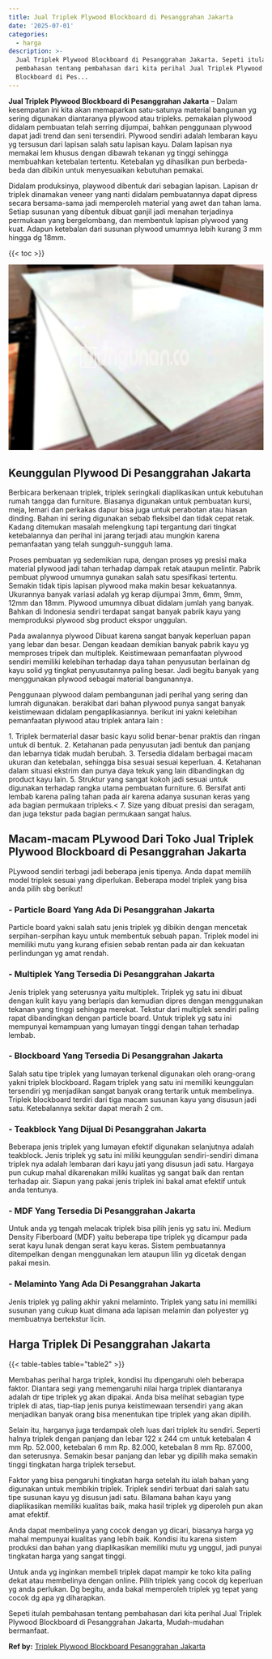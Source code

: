 ```yaml
---
title: Jual Triplek Plywood Blockboard di Pesanggrahan Jakarta
date: '2025-07-01'
categories:
  - harga
description: >-
  Jual Triplek Plywood Blockboard di Pesanggrahan Jakarta. Sepeti itulah
  pembahasan tentang pembahasan dari kita perihal Jual Triplek Plywood
  Blockboard di Pes...
---
```


**Jual Triplek Plywood Blockboard di Pesanggrahan Jakarta** – Dalam kesempatan ini kita akan memaparkan satu-satunya material bangunan yg sering digunakan diantaranya plywood atau tripleks. pemakaian plywood didalam pembuatan telah serring dijumpai, bahkan penggunaan plywood dapat jadi trend dan seni tersendiri. Plywood sendiri adalah lembaran kayu yg tersusun dari lapisan salah satu lapisan kayu. Dalam lapisan nya memakai lem khusus dengan dibawah tekanan yg tinggi sehingga membuahkan ketebalan tertentu. Ketebalan yg dihasilkan pun berbeda-beda dan dibikin untuk menyesuaikan kebutuhan pemakai.

Didalam produksinya, playwood dibentuk dari sebagian lapisan. Lapisan dr triplek dinamakan veneer yang nanti didalam pembuatannya dapat dipress secara bersama-sama jadi memperoleh material yang awet dan tahan lama. Setiap susunan yang dibentuk dibuat ganjil jadi menahan terjadinya permukaan yang bergelombang, dan membentuk lapisan plywood yang kuat. Adapun ketebalan dari susunan plywood umumnya lebih kurang 3 mm hingga dg 18mm.

{{< toc >}}

![Jual Triplek Plywood Blockboard di Pesanggrahan Jakarta](/images/jual-triplek-murah-43.png)

## Keunggulan Plywood Di Pesanggrahan Jakarta

Berbicara berkenaan triplek, triplek seringkali diaplikasikan untuk kebutuhan rumah tangga dan furniture. Biasanya digunakan untuk pembuatan kursi, meja, lemari dan perkakas dapur bisa juga untuk perabotan atau hiasan dinding. Bahan ini sering digunakan sebab fleksibel dan tidak cepat retak. Kadang ditemukan masalah melengkung tapi tergantung dari tingkat ketebalannya dan perihal ini jarang terjadi atau mungkin karena pemanfaatan yang telah sungguh-sungguh lama.

Proses pembuatan yg sedemikian rupa, dengan proses yg presisi maka material plywood jadi tahan terhadap dampak retak ataupun melintir. Pabrik pembuat plywood umumnya gunakan salah satu spesifikasi tertentu. Semakin tidak tipis lapisan plywood maka makin besar kekuatannya. Ukurannya banyak variasi adalah yg kerap dijumpai 3mm, 6mm, 9mm, 12mm dan 18mm. Plywood umumnya dibuat didalam jumlah yang banyak. Bahkan di Indonesia sendiri terdapat sangat banyak pabrik kayu yang memproduksi plywood sbg product ekspor unggulan.

Pada awalannya plywood Dibuat karena sangat banyak keperluan papan yang lebar dan besar. Dengan keadaan demikian banyak pabrik kayu yg memproses tripek dan multiplek. Keistimewaan pemanfaatan plywood sendiri memiliki kelebihan terhadap daya tahan penyusutan berlainan dg kayu solid yg tingkat penyusutannya paling besar. Jadi begitu banyak yang menggunakan plywood sebagai material bangunannya.

Penggunaan plywood dalam pembangunan jadi perihal yang sering dan lumrah digunakan. berakibat dari bahan plywood punya sangat banyak keistimewaan didalam pengaplikasiannya. berikut ini yakni kelebihan pemanfaatan plywood atau triplek antara lain :

1\. Triplek bermaterial dasar basic kayu solid benar-benar praktis dan ringan untuk di bentuk. 2. Ketahanan pada penyusutan jadi bentuk dan panjang dan lebarnya tidak mudah berubah. 3. Tersedia didalam berbagai macam ukuran dan ketebalan, sehingga bisa sesuai sesuai keperluan. 4. Ketahanan dalam situasi ekstrim dan punya daya tekuk yang lain dibandingkan dg product kayu lain. 5. Struktur yang sangat kokoh jadi sesuai untuk digunakan terhadap rangka utama pembuatan furniture. 6. Bersifat anti lembab karena paling tahan pada air karena adanya susunan keras yang ada bagian permukaan tripleks.< 7. Size yang dibuat presisi dan seragam, dan juga tekstur pada bagian permukaan sangat halus.

## Macam-macam PLywood Dari Toko Jual Triplek Plywood Blockboard di Pesanggrahan Jakarta

PLywood sendiri terbagi jadi beberapa jenis tipenya. Anda dapat memilih model triplek sesuai yang diperlukan. Beberapa model triplek yang bisa anda pilih sbg berikut!

### \- Particle Board Yang Ada Di Pesanggrahan Jakarta

Particle board yakni salah satu jenis triplek yg dibikin dengan mencetak serpihan-serpihan kayu untuk membentuk sebuah papan. Triplek model ini memiliki mutu yang kurang efisien sebab rentan pada air dan kekuatan perlindungan yg amat rendah.

### \- Multiplek Yang Tersedia Di Pesanggrahan Jakarta

Jenis triplek yang seterusnya yaitu multiplek. Triplek yg satu ini dibuat dengan kulit kayu yang berlapis dan kemudian dipres dengan menggunakan tekanan yang tinggi sehingga merekat. Tekstur dari multiplek sendiri paling rapat dibandingkan dengan particle board. Untuk triplek yg satu ini mempunyai kemampuan yang lumayan tinggi dengan tahan terhadap lembab.

### \- Blockboard Yang Tersedia Di Pesanggrahan Jakarta

Salah satu tipe triplek yang lumayan terkenal digunakan oleh orang-orang yakni triplek blockboard. Ragam triplek yang satu ini memiliki keunggulan tersendiri yg menjadikan sangat banyak orang tertarik untuk membelinya. Triplek blockboard terdiri dari tiga macam susunan kayu yang disusun jadi satu. Ketebalannya sekitar dapat meraih 2 cm.

### \- Teakblock Yang Dijual Di Pesanggrahan Jakarta

Beberapa jenis triplek yang lumayan efektif digunakan selanjutnya adalah teakblock. Jenis triplek yg satu ini miliki keunggulan sendiri-sendiri dimana triplek nya adalah lembaran dari kayu jati yang disusun jadi satu. Hargaya pun cukup mahal dikarenakan miliki kualitas yg sangat baik dan rentan terhadap air. Siapun yang pakai jenis triplek ini bakal amat efektif untuk anda tentunya.

### \- MDF Yang Tersedia Di Pesanggrahan Jakarta

Untuk anda yg tengah melacak triplek bisa pilih jenis yg satu ini. Medium Density Fiberboard (MDF) yaitu beberapa tipe triplek yg dicampur pada serat kayu lunak dengan serat kayu keras. Sistem pembuatannya ditempelkan dengan menggunakan lem ataupun lilin yg dicetak dengan pakai mesin.

### \- Melaminto Yang Ada Di Pesanggrahan Jakarta

Jenis triplek yg paling akhir yakni melaminto. Triplek yang satu ini memiliki susunan yang cukup kuat dimana ada lapisan melamin dan polyester yg membuatnya bertekstur licin.

## Harga Triplek Di Pesanggrahan Jakarta

{{< table-tables table="table2" >}}

Membahas perihal harga triplek, kondisi itu dipengaruhi oleh beberapa faktor. Diantara segi yang memengaruhi nilai harga triplek diantaranya adalah dr tipe triplek yg akan dipakai. Anda bisa melihat sebagian type triplek di atas, tiap-tiap jenis punya keistimewaan tersendiri yang akan menjadikan banyak orang bisa menentukan tipe triplek yang akan dipilih.

Selain itu, harganya juga terdampak oleh luas dari triplek itu sendiri. Seperti halnya triplek dengan panjang dan lebar 122 x 244 cm untuk ketebalan 4 mm Rp. 52.000, ketebalan 6 mm Rp. 82.000, ketebalan 8 mm Rp. 87.000, dan seterusnya. Semakin besar panjang dan lebar yg dipilih maka semakin tinggi tingkatan harga triplek tersebut.

Faktor yang bisa pengaruhi tingkatan harga setelah itu ialah bahan yang digunakan untuk membikin triplek. Triplek sendiri terbuat dari salah satu tipe susunan kayu yg disusun jadi satu. Bilamana bahan kayu yang diaplikasikan memiliki kualitas baik, maka hasil triplek yg diperoleh pun akan amat efektif.

Anda dapat membelinya yang cocok dengan yg dicari, biasanya harga yg mahal mempunyai kualitas yang lebih baik. Kondisi itu karena sistem produksi dan bahan yang diaplikasikan memiliki mutu yg unggul, jadi punyai tingkatan harga yang sangat tinggi.

Untuk anda yg inginkan membeli triplek dapat mampir ke toko kita paling dekat atau membelinya dengan online. Pilih triplek yang cocok dg keperluan yg anda perlukan. Dg begitu, anda bakal memperoleh triplek yg tepat yang cocok dg apa yg diharapkan.

Sepeti itulah pembahasan tentang pembahasan dari kita perihal Jual Triplek Plywood Blockboard di Pesanggrahan Jakarta, Mudah-mudahan bermanfaat.

**Ref by:** [Triplek Plywood Blockboard Pesanggrahan Jakarta](https://id.wikipedia.org/wiki/Triplek)
